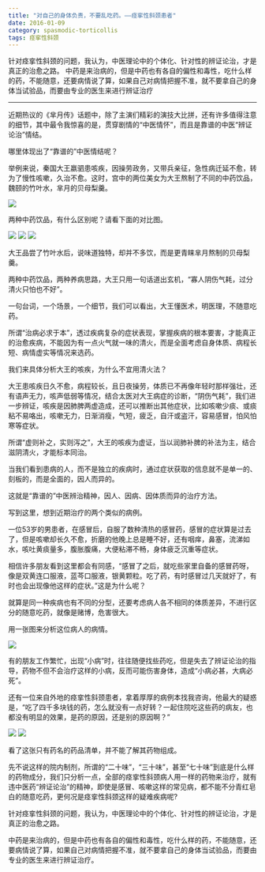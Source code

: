 ```yaml
---
title: "对自己的身体负责，不要乱吃药。——痉挛性斜颈患者"
date: 2016-01-09
category: spasmodic-torticollis
tags: 痉挛性斜颈
---
```


针对痉挛性斜颈的问题，我认为，中医理论中的个体化、针对性的辨证论治，才是真正的治愈之路。
中药是来治病的，但是中药也有各自的偏性和毒性，吃什么样的药，不能随意，还要病情说了算，如果自己对病情把握不准，就不要拿自己的身体当试验品，而要由专业的医生来进行辨证治疗

***

近期热议的《芈月传》话题中，除了主演们精彩的演技大比拼，还有许多值得注意的细节，其中最令我惊喜的是，贯穿剧情的“中医情怀”，而且是靠谱的中医“辨证论治”情结。

哪里体现出了“靠谱的”中医情结呢？

举例来说，秦国大王嬴驷患咳疾，因操劳政务，又带兵亲征，急性病迁延不愈，转为了慢性咳嗽，久治不愈。这时，宫中的两位美女为大王熬制了不同的中药饮品，魏颐的竹叶水，芈月的贝母梨羹。

![](/media/2016/01/09-01.jpg)

两种中药饮品，有什么区别呢？请看下面的对比图。

![](/media/2016/01/09-02.jpg)
![](/media/2016/01/09-03.jpg)
![](/media/2016/01/09-04.jpg)

大王品尝了竹叶水后，说味道独特，却并不多饮，而是更青睐芈月熬制的贝母梨羹。

两种中药饮品，两种养病思路，大王只用一句话道出玄机，“寡人阴伤气耗，过分清火只怕也不好”。

一句台词，一个场景，一个细节，我们可以看出，大王懂医术，明医理，不随意吃药。

所谓“治病必求于本”，透过疾病复杂的症状表现，掌握疾病的根本要害，才能真正的治愈疾病，不能因为有一点火气就一味的清火，而是全面考虑自身体质、病程长短、病情虚实等情况来选药。

我们来具体分析大王的咳疾，为什么不宜用清火法？

大王患咳疾日久不愈，病程较长，且日夜操劳，体质已不再像年轻时那样强壮，还有语声无力，咳声低弱等情况，结合太医对大王病症的诊断，“阴伤气耗”，我们进一步辨证，咳疾是因肺脾两虚造成，还可以推断出其他症状，比如咳嗽少痰、或痰粘不易咯出，咳嗽无力，日渐消瘦，气短，疲乏，自汗或盗汗，容易感冒，怕风怕寒等症状。

所谓“虚则补之，实则泻之”，大王的咳疾为虚证，当以润肺补脾的补法为主，结合滋阴清火，才能标本同治。

当我们看到患病的人，而不是独立的疾病时，通过症状获取的信息就不是单一的、刻板的，而是全面的，因人而异的。

这就是“靠谱的”中医辨治精神，因人、因病、因体质而异的治疗方法。

写到这里，想到近期治疗的两个类似的病例。

一位53岁的男患者，在感冒后，自服了数种清热的感冒药，感冒的症状算是过去了，但是咳嗽却长久不愈，折磨的他晚上总是睡不好，还有咽痒，鼻塞，流涕如水，咳吐黄痰量多，腹胀腹痛，大便粘滞不畅，身体疲乏沉重等症状。

相信许多朋友看到这里都会有同感，“感冒了之后，就吃些家里自备的感冒药呀，像是双黄连口服液，蓝芩口服液，银黄颗粒。吃了药，有时感冒过几天就好了，有时也会出现像他这样的症状。”这是为什么呢？

就算是同一种疾病也有不同的分型，还要考虑病人各不相同的体质差异，不进行区分的随意吃药，就像是赌博，危害很大。

用一张图来分析这位病人的病情。

![](/media/2016/01/09-05.jpg)

有的朋友工作繁忙，出现“小病”时，往往随便找些药吃，但是失去了辨证论治的指导，药物不但不会治疗这样的小病，反而可能伤害身体，造成“小病必甚，大病必死”。

还有一位来自外地的痉挛性斜颈患者，拿着厚厚的病例本找我咨询，他最大的疑惑是，“吃了四千多块钱的药，怎么就没有一点好转？一起住院吃这些药的病友，也都没有明显的效果，是药的原因，还是别的原因啊？”

![](/media/2016/01/09-06.jpg)
![](/media/2016/01/09-07.jpg)

看了这张只有药名的药品清单，并不能了解其药物组成。

先不说这样的院内制剂，所谓的“二十味”，“三十味”，甚至“七十味”到底是什么样的药物成分，我们只分析一点，全部的痉挛性斜颈病人用一样的药物来治疗，就有违中医药“辨证论治”的精神，即使是感冒、咳嗽这样的常见病，都不能不分青红皂白的随意吃药，更何况是痉挛性斜颈这样的疑难疾病呢?

针对痉挛性斜颈的问题，我认为，中医理论中的个体化、针对性的辨证论治，才是真正的治愈之路。

中药是来治病的，但是中药也有各自的偏性和毒性，吃什么样的药，不能随意，还要病情说了算，如果自己对病情把握不准，就不要拿自己的身体当试验品，而要由专业的医生来进行辨证治疗。

